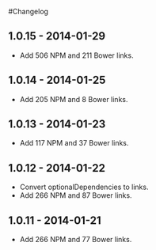 #Changelog

## 1.0.15 - 2014-01-29
- Add 506 NPM and 211 Bower links.

## 1.0.14 - 2014-01-25
- Add 205 NPM and 8 Bower links.

## 1.0.13 - 2014-01-23
- Add 117 NPM and 37 Bower links.

## 1.0.12 - 2014-01-22
- Convert optionalDependencies to links.
- Add 266 NPM and 87 Bower links.

## 1.0.11 - 2014-01-21
- Add 266 NPM and 77 Bower links.
